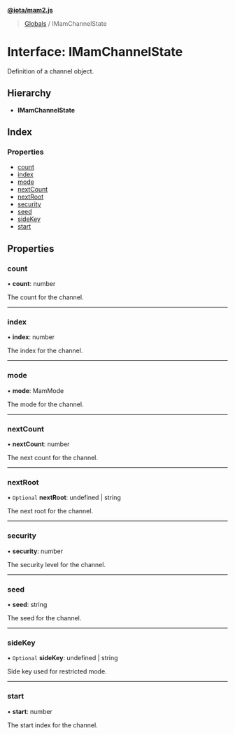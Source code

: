 **[@iota/mam2.js](../README.md)**

> [Globals](../README.md) / IMamChannelState

# Interface: IMamChannelState

Definition of a channel object.

## Hierarchy

* **IMamChannelState**

## Index

### Properties

* [count](imamchannelstate.md#count)
* [index](imamchannelstate.md#index)
* [mode](imamchannelstate.md#mode)
* [nextCount](imamchannelstate.md#nextcount)
* [nextRoot](imamchannelstate.md#nextroot)
* [security](imamchannelstate.md#security)
* [seed](imamchannelstate.md#seed)
* [sideKey](imamchannelstate.md#sidekey)
* [start](imamchannelstate.md#start)

## Properties

### count

•  **count**: number

The count for the channel.

___

### index

•  **index**: number

The index for the channel.

___

### mode

•  **mode**: MamMode

The mode for the channel.

___

### nextCount

•  **nextCount**: number

The next count for the channel.

___

### nextRoot

• `Optional` **nextRoot**: undefined \| string

The next root for the channel.

___

### security

•  **security**: number

The security level for the channel.

___

### seed

•  **seed**: string

The seed for the channel.

___

### sideKey

• `Optional` **sideKey**: undefined \| string

Side key used for restricted mode.

___

### start

•  **start**: number

The start index for the channel.
